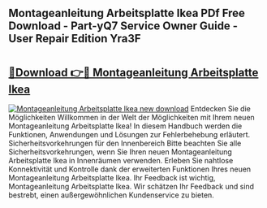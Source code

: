 ## Montageanleitung Arbeitsplatte Ikea PDf Free Download - Part-yQ7 Service Owner Guide - User Repair Edition Yra3F

# <h2><a href="http://df8tduk.blite.top/?on=Montageanleitung+Arbeitsplatte+Ikea">🔗Download 👉🔴 Montageanleitung Arbeitsplatte Ikea</a></h2>

[![Montageanleitung Arbeitsplatte Ikea new download](https://i.imgur.com/lujVjoI.png)](http://df8tduk.blite.top/?on=Montageanleitung+Arbeitsplatte+Ikea)
Entdecken Sie die Möglichkeiten Willkommen in der Welt der Möglichkeiten mit Ihrem neuen Montageanleitung Arbeitsplatte Ikea! In diesem Handbuch werden die Funktionen, Anwendungen und Lösungen zur Fehlerbehebung erläutert. Sicherheitsvorkehrungen für den Innenbereich Bitte beachten Sie alle Sicherheitsvorkehrungen, wenn Sie Ihren neuen Montageanleitung Arbeitsplatte Ikea in Innenräumen verwenden. Erleben Sie nahtlose Konnektivität und Kontrolle dank der erweiterten Funktionen Ihres neuen Montageanleitung Arbeitsplatte Ikea. Ihr Feedback ist wichtig, Montageanleitung Arbeitsplatte Ikea. Wir schätzen Ihr Feedback und sind bestrebt, einen außergewöhnlichen Kundenservice zu bieten.
